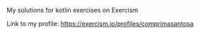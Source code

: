 My solutions for kotlin exercises on Exercism

Link to my profile: https://exercism.io/profiles/comprimasantosa
